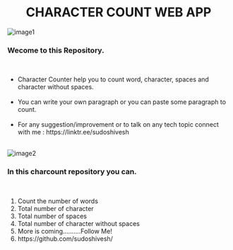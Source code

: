 <h1 align="center">CHARACTER COUNT WEB APP</h1>

![image1](https://user-images.githubusercontent.com/78317220/189998321-9c1fc1c4-b4d9-4ca8-85f7-f526d7673445.png)

<h3 aligh="center">Wecome to this Repository.</h3></br>
<ul>
  <li>Character Counter help you to count word, character, spaces and character without spaces. </li></br>
<li>You can write your own paragraph or you can paste some paragraph to count.</li></br>
<li>For any suggestion/improvement or to talk on any tech topic connect with me   :  https://linktr.ee/sudoshivesh </li></br>
</ul>

![image2](https://user-images.githubusercontent.com/78317220/189999188-ddd4d55c-9c43-477f-b6a4-7652b2342f6c.png)


<h3 align="left">In this charcount repository you can.</h3><br>
<ol>
<li>Count the number of words</li>
<li>Total number of character</li>
<li>Total number of spaces</li>
<li>Total number of character without spaces</li>
<li>More is coming..........Follow Me!</li>
<li>https://github.com/sudoshivesh/</li>
</ol>


